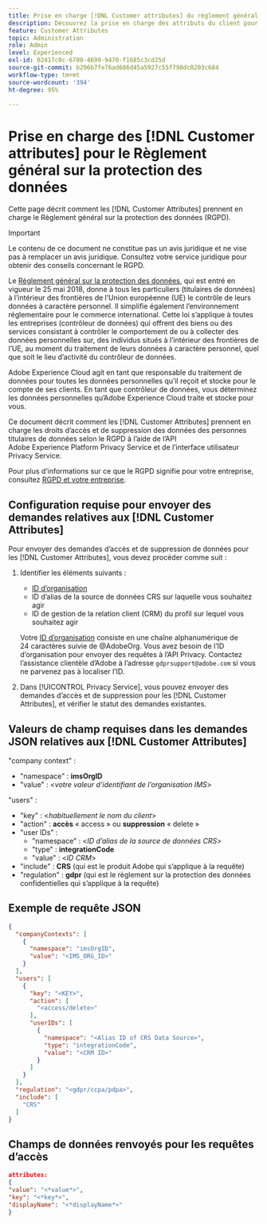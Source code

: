 ```yaml
---
title: Prise en charge [!DNL Customer attributes] du règlement général sur la protection des données
description: Découvrez la prise en charge des attributs du client pour le Règlement général sur la protection des données
feature: Customer Attributes
topic: Administration
role: Admin
level: Experienced
exl-id: 02417c0c-6780-4699-9470-f1685c3cd25d
source-git-commit: b296b7fe76ad686d45a5927c55f798dc0203c684
workflow-type: tm+mt
source-wordcount: '394'
ht-degree: 95%

---
```


# Prise en charge des [!DNL Customer attributes] pour le Règlement général sur la protection des données

Cette page décrit comment les [!DNL Customer Attributes] prennent en charge le Règlement général sur la protection des données (RGPD).

>[!IMPORTANT]
>
>Le contenu de ce document ne constitue pas un avis juridique et ne vise pas à remplacer un avis juridique. Consultez votre service juridique pour obtenir des conseils concernant le RGPD.

Le [Règlement général sur la protection des données](https://business.adobe.com/fr/privacy/general-data-protection-regulation.html), qui est entré en vigueur le 25 mai 2018, donne à tous les particuliers (titulaires de données) à l’intérieur des frontières de l’Union européenne (UE) le contrôle de leurs données à caractère personnel. Il simplifie également l’environnement réglementaire pour le commerce international. Cette loi s’applique à toutes les entreprises (contrôleur de données) qui offrent des biens ou des services consistant à contrôler le comportement de ou à collecter des données personnelles sur, des individus situés à l’intérieur des frontières de l’UE, au moment du traitement de leurs données à caractère personnel, quel que soit le lieu d’activité du contrôleur de données.

Adobe Experience Cloud agit en tant que responsable du traitement de données pour toutes les données personnelles qu’il reçoit et stocke pour le compte de ses clients. En tant que contrôleur de données, vous déterminez les données personnelles qu’Adobe Experience Cloud traite et stocke pour vous.

Ce document décrit comment les [!DNL Customer Attributes] prennent en charge les droits d’accès et de suppression des données des personnes titulaires de données selon le RGPD à l’aide de l’API Adobe Experience Platform Privacy Service et de l’interface utilisateur Privacy Service.

Pour plus d’informations sur ce que le RGPD signifie pour votre entreprise, consultez [RGPD et votre entreprise](https://business.adobe.com/fr/privacy/general-data-protection-regulation.html).

## Configuration requise pour envoyer des demandes relatives aux [!DNL Customer Attributes]

Pour envoyer des demandes d’accès et de suppression de données pour les [!DNL Customer Attributes], vous devez procéder comme suit :

1. Identifier les éléments suivants :

   * [ID d’organisation](../../administration/organizations.md)
   * ID d’alias de la source de données CRS sur laquelle vous souhaitez agir
   * ID de gestion de la relation client (CRM) du profil sur lequel vous souhaitez agir

   Votre [ID d’organisation](../../administration/organizations.md) consiste en une chaîne alphanumérique de 24 caractères suivie de @AdobeOrg. Vous avez besoin de l’ID d’organisation pour envoyer des requêtes à l’API Privacy. Contactez l’assistance clientèle d’Adobe à l’adresse `gdprsupport@adobe.com` si vous ne parvenez pas à localiser l’ID.

1. Dans [!UICONTROL Privacy Service], vous pouvez envoyer des demandes d’accès et de suppression pour les [!DNL Customer Attributes], et vérifier le statut des demandes existantes.

## Valeurs de champ requises dans les demandes JSON relatives aux [!DNL Customer Attributes]

&quot;company context&quot; :

* &quot;namespace&quot; : **imsOrgID**
* &quot;value&quot; : &lt;*votre valeur d’identifiant de l’organisation IMS*>

&quot;users&quot; :

* &quot;key&quot; : &lt;*habituellement le nom du client*>
* &quot;action&quot; : **accès** « access » ou **suppression** « delete »
* &quot;user IDs&quot; :
   * &quot;namespace&quot; : &lt;*ID d’alias de la source de données CRS*>
   * &quot;type&quot; : **integrationCode**
   * &quot;value&quot; : &lt;*ID CRM*>
* &quot;include&quot; : **CRS** (qui est le produit Adobe qui s’applique à la requête)
* &quot;regulation&quot; : **gdpr** (qui est le règlement sur la protection des données confidentielles qui s’applique à la requête)

## Exemple de requête JSON

```json
{
  "companyContexts": [
    {
      "namespace": "imsOrgID",
      "value": "<IMS_ORG_ID>"
    }
  ],
  "users": [
    {
      "key": "<KEY>",
      "action": [
        "<access/delete>"
      ],
      "userIDs": [
        {
          "namespace": "<Alias ID of CRS Data Source>",
          "type": "integrationCode",
          "value": "<CRM ID>"
        }
      ]
    }
  ],
  "regulation": "<gdpr/ccpa/pdpa>",
  "include": [
    "CRS"
  ]
}
```

## Champs de données renvoyés pour les requêtes d’accès

```json
attributes:
{
"value": "<*value*>",
"key": "<*key*>",
"displayName": "<*displayName*>"
}
```
